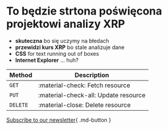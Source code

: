 
# To będzie strtona poświęcona projektowi analizy XRP


<div class="grid cards" markdown>

- **skuteczna** bo się uczymy na błedach
- **przewidzi kurs XRP** bo stale analizuje dane 
- __CSS__ for text running out of boxes
- __Internet Explorer__ ... huh?

</div>

| Method      | Description                          |
| ----------- | ------------------------------------ |
| `GET`       | :material-check:     Fetch resource  |
| `PUT`       | :material-check-all: Update resource |
| `DELETE`    | :material-close:     Delete resource |


[Subscribe to our newsletter](https:/google.com){ .md-button }
